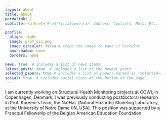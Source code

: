 ```yaml
---
layout: about
title: about
permalink: /
subtitle: <a href='#'>Affiliations</a>. Address. Contacts. Moto. Etc.

profile:
  align: right
  image: prof_pic.png
  image_circular: false # crops the image to make it circular
  box-shadow: none
  borders: none

news: true  # includes a list of news items
latest_posts: true  # includes a list of the newest posts
selected_papers: true # includes a list of papers marked as "selected={true}"
social: true  # includes social icons at the bottom of the page
---
```


I am currently working on Structural Health Monitoring projects at COWI, in Copenhagen, Denmark. I was previously conducting postdoctoral research in Prof. Kareem's team, the NatHaz (Natural Hazards) Modeling Laboratory, at the University of Notre Dame (IN, USA). This position was supported by a Francqui Fellowship of the Belgian American Education Foundation.
